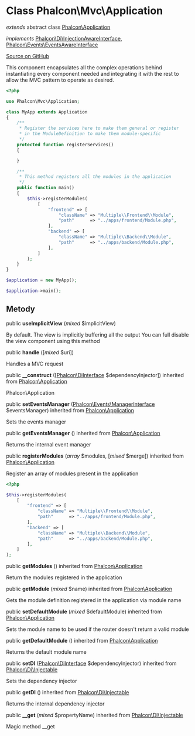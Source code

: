 # Class **Phalcon\\Mvc\\Application**

*extends* abstract class [Phalcon\Application](/en/3.2/api/Phalcon_Application)

*implements* [Phalcon\Di\InjectionAwareInterface](/en/3.2/api/Phalcon_Di_InjectionAwareInterface), [Phalcon\Events\EventsAwareInterface](/en/3.2/api/Phalcon_Events_EventsAwareInterface)

<a href="https://github.com/phalcon/cphalcon/blob/master/phalcon/mvc/application.zep" class="btn btn-default btn-sm">Source on GitHub</a>

This component encapsulates all the complex operations behind instantiating every component needed and integrating it with the rest to allow the MVC pattern to operate as desired.

```php
<?php

use Phalcon\Mvc\Application;

class MyApp extends Application
{
    /**
     * Register the services here to make them general or register
     * in the ModuleDefinition to make them module-specific
     */
    protected function registerServices()
    {

    }

    /**
     * This method registers all the modules in the application
     */
    public function main()
    {
        $this->registerModules(
            [
                "frontend" => [
                    "className" => "Multiple\\Frontend\\Module",
                    "path"      => "../apps/frontend/Module.php",
                ],
                "backend" => [
                    "className" => "Multiple\\Backend\\Module",
                    "path"      => "../apps/backend/Module.php",
                ],
            ]
        );
    }
}

$application = new MyApp();

$application->main();

```

## Metody

public **useImplicitView** (*mixed* $implicitView)

By default. The view is implicitly buffering all the output You can full disable the view component using this method

public **handle** ([*mixed* $uri])

Handles a MVC request

public **__construct** ([[Phalcon\DiInterface](/en/3.2/api/Phalcon_DiInterface) $dependencyInjector]) inherited from [Phalcon\Application](/en/3.2/api/Phalcon_Application)

Phalcon\\Application

public **setEventsManager** ([Phalcon\Events\ManagerInterface](/en/3.2/api/Phalcon_Events_ManagerInterface) $eventsManager) inherited from [Phalcon\Application](/en/3.2/api/Phalcon_Application)

Sets the events manager

public **getEventsManager** () inherited from [Phalcon\Application](/en/3.2/api/Phalcon_Application)

Returns the internal event manager

public **registerModules** (*array* $modules, [*mixed* $merge]) inherited from [Phalcon\Application](/en/3.2/api/Phalcon_Application)

Register an array of modules present in the application

```php
<?php

$this->registerModules(
    [
        "frontend" => [
            "className" => "Multiple\\Frontend\\Module",
            "path"      => "../apps/frontend/Module.php",
        ],
        "backend" => [
            "className" => "Multiple\\Backend\\Module",
            "path"      => "../apps/backend/Module.php",
        ],
    ]
);

```

public **getModules** () inherited from [Phalcon\Application](/en/3.2/api/Phalcon_Application)

Return the modules registered in the application

public **getModule** (*mixed* $name) inherited from [Phalcon\Application](/en/3.2/api/Phalcon_Application)

Gets the module definition registered in the application via module name

public **setDefaultModule** (*mixed* $defaultModule) inherited from [Phalcon\Application](/en/3.2/api/Phalcon_Application)

Sets the module name to be used if the router doesn't return a valid module

public **getDefaultModule** () inherited from [Phalcon\Application](/en/3.2/api/Phalcon_Application)

Returns the default module name

public **setDI** ([Phalcon\DiInterface](/en/3.2/api/Phalcon_DiInterface) $dependencyInjector) inherited from [Phalcon\Di\Injectable](/en/3.2/api/Phalcon_Di_Injectable)

Sets the dependency injector

public **getDI** () inherited from [Phalcon\Di\Injectable](/en/3.2/api/Phalcon_Di_Injectable)

Returns the internal dependency injector

public **__get** (*mixed* $propertyName) inherited from [Phalcon\Di\Injectable](/en/3.2/api/Phalcon_Di_Injectable)

Magic method __get